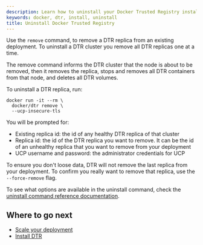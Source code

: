 ```yaml
---
description: Learn how to uninstall your Docker Trusted Registry installation.
keywords: docker, dtr, install, uninstall
title: Uninstall Docker Trusted Registry
---
```

Use the `remove` command, to remove a DTR replica from an existing deployment. To uninstall a DTR cluster you remove all DTR replicas one at a time.

The remove command informs the DTR cluster that the node is about to be removed, then it removes the replica, stops and removes all DTR containers from that node, and deletes all DTR volumes.

To uninstall a DTR replica, run:

```none
docker run -it --rm \
  docker/dtr remove \
  --ucp-insecure-tls
```

You will be prompted for:

* Existing replica id: the id of any healthy DTR replica of that cluster
* Replica id: the id of the DTR replica you want to remove. It can be the id of an unhealthy replica that you want to remove from your deployment
* UCP username and password: the administrator credentials for UCP

To ensure you don't loose data, DTR will not remove the last replica from your deployment. To confirm you really want to remove that replica, use the `--force-remove` flag.

To see what options are available in the uninstall command, check the [uninstall command reference documentation](../../reference/cli/remove.md).

## Where to go next

* [Scale your deployment](scale-your-deployment.md)
* [Install DTR](index.md)